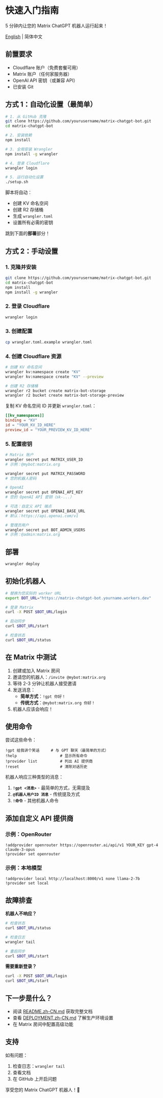 # 快速入门指南

5 分钟内让您的 Matrix ChatGPT 机器人运行起来！

[English](QUICKSTART.md) | 简体中文

## 前置要求

- Cloudflare 账户（免费套餐可用）
- Matrix 账户（任何家服务器）
- OpenAI API 密钥（或兼容 API）
- 已安装 Git

## 方式 1：自动化设置（最简单）

```bash
# 1. 从 GitHub 克隆
git clone https://github.com/yourusername/matrix-chatgpt-bot.git
cd matrix-chatgpt-bot

# 2. 安装依赖
npm install

# 3. 全局安装 Wrangler
npm install -g wrangler

# 4. 登录 Cloudflare
wrangler login

# 5. 运行自动化设置
./setup.sh
```

脚本将自动：
- 创建 KV 命名空间
- 创建 R2 存储桶
- 生成 `wrangler.toml`
- 设置所有必需的密钥

跳到下面的**部署**部分！

## 方式 2：手动设置

### 1. 克隆并安装

```bash
git clone https://github.com/yourusername/matrix-chatgpt-bot.git
cd matrix-chatgpt-bot
npm install
npm install -g wrangler
```

### 2. 登录 Cloudflare

```bash
wrangler login
```

### 3. 创建配置

```bash
cp wrangler.toml.example wrangler.toml
```

### 4. 创建 Cloudflare 资源

```bash
# 创建 KV 命名空间
wrangler kv:namespace create "KV"
wrangler kv:namespace create "KV" --preview

# 创建 R2 存储桶
wrangler r2 bucket create matrix-bot-storage
wrangler r2 bucket create matrix-bot-storage-preview
```

复制 KV 命名空间 ID 并更新 `wrangler.toml`：

```toml
[[kv_namespaces]]
binding = "KV"
id = "YOUR_KV_ID_HERE"
preview_id = "YOUR_PREVIEW_KV_ID_HERE"
```

### 5. 配置密钥

```bash
# Matrix 账户
wrangler secret put MATRIX_USER_ID
# 示例：@mybot:matrix.org

wrangler secret put MATRIX_PASSWORD
# 您的机器人密码

# OpenAI
wrangler secret put OPENAI_API_KEY
# 您的 OpenAI API 密钥（sk-...）

# 可选：自定义 API 端点
wrangler secret put OPENAI_BASE_URL
# 默认：https://api.openai.com/v1

# 管理员用户
wrangler secret put BOT_ADMIN_USERS
# 示例：@admin:matrix.org
```

## 部署

```bash
wrangler deploy
```

## 初始化机器人

```bash
# 替换为您实际的 worker URL
export BOT_URL="https://matrix-chatgpt-bot.yourname.workers.dev"

# 登录 Matrix
curl -X POST $BOT_URL/login

# 启动同步
curl $BOT_URL/start

# 检查状态
curl $BOT_URL/status
```

## 在 Matrix 中测试

1. 创建或加入 Matrix 房间
2. 邀请您的机器人：`/invite @mybot:matrix.org`
3. 等待 2-3 分钟让机器人接受邀请
4. 发送消息：
   - **简单方式**：`!gpt 你好！`
   - **传统方式**：`@mybot:matrix.org 你好！`
5. 机器人应该会响应！

## 使用命令

尝试这些命令：

```
!gpt 给我讲个笑话     # 与 GPT 聊天（最简单的方式）
!help                   # 显示所有命令
!provider list          # 列出 AI 提供商
!reset                  # 清除对话历史
```

机器人响应三种类型的消息：
1. **`!gpt <消息>`** - 最简单的方式，无需提及
2. **`@机器人用户ID 消息`** - 传统提及方式
3. **`!命令`** - 其他机器人命令

## 添加自定义 API 提供商

### 示例：OpenRouter

```
!addprovider openrouter https://openrouter.ai/api/v1 YOUR_KEY gpt-4 claude-3-opus
!provider set openrouter
```

### 示例：本地模型

```
!addprovider local http://localhost:8000/v1 none llama-2-7b
!provider set local
```

## 故障排查

**机器人不响应？**

```bash
# 检查状态
curl $BOT_URL/status

# 检查日志
wrangler tail

# 重启同步
curl $BOT_URL/start
```

**需要重新登录？**

```bash
curl -X POST $BOT_URL/login
curl $BOT_URL/start
```

## 下一步是什么？

- 阅读 [README.zh-CN.md](README.zh-CN.md) 获取完整文档
- 查看 [DEPLOYMENT.zh-CN.md](DEPLOYMENT.zh-CN.md) 了解生产环境设置
- 在 Matrix 房间中配置高级功能

## 支持

如有问题：
1. 检查日志：`wrangler tail`
2. 查看文档
3. 在 GitHub 上开启问题

享受您的 Matrix ChatGPT 机器人！🤖

